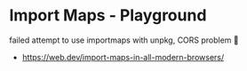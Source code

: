 # Import Maps - Playground
failed attempt to use importmaps with unpkg, CORS problem 🤪

- https://web.dev/import-maps-in-all-modern-browsers/